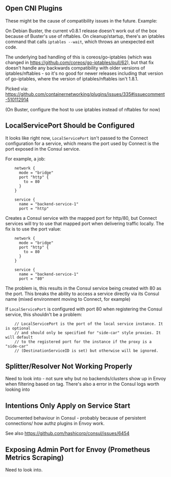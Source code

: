 ## Open CNI Plugins

These might be the cause of compatibility issues in the future. Example:

On Debian Buster, the current v0.8.1 release doesn't work out of the box
because of Buster's use of nftables. On cleanup/startup, there's an iptables
command that calls `iptables --wait`, which throws an unexpected exit code.

The underlying bad handling of this is coreos/go-iptables (which was changed
in https://github.com/coreos/go-iptables/pull/62), but that fix doesn't handle
any backwards compatibility with older versions of iptables/nftables - so it's
no good for newer releases including that version of go-iptables, where the
version of iptables/nftables isn't 1.8.1.

Picked via: https://github.com/containernetworking/plugins/issues/335#issuecomment-510112914

(On Buster, configure the host to use iptables instead of nftables for now)

## LocalServicePort Should be Configured

It looks like right now, `LocalServicePort` isn't passed to the Connect
configuration for a service, which means the port used by Connect is the port
exposed in the Consul service.

For example, a job:

```hcl
    network {
      mode = "bridge"
      port "http" {
        to = 80
      }
    }

    service {
      name = "backend-service-1"
      port = "http"
```

Creates a Consul service with the mapped port for http/80, but Connect services
will try to use that mapped port when delivering traffic locally. The fix is to
use the port value:

```hcl
    network {
      mode = "bridge"
      port "http" {
        to = 80
      }
    }

    service {
      name = "backend-service-1"
      port = "80"
```

The problem is, this results in the Consul service being created with 80 as the
port. This breaks the ability to access a service directly via its Consul name
(mixed environment moving to Connect, for example)

If `LocalServicePort` is configured with port 80 when registering the Consul
service, this shouldn't be a problem:

```
	// LocalServicePort is the port of the local service instance. It is optional
	// and should only be specified for "side-car" style proxies. It will default
	// to the registered port for the instance if the proxy is a "side-car"
	// (DestinationServiceID is set) but otherwise will be ignored.
```

## Splitter/Resolver Not Working Properly

Need to look into - not sure why but no backends/clusters show up in Envoy
when filtering based on tag. There's also a <nil> error in the Consul logs
worth looking into

## Intentions Only Apply on Service Start

Documented behaviour in Consul - probably because of persistent connections/
how authz plugins in Envoy work.

See also https://github.com/hashicorp/consul/issues/6454

## Exposing Admin Port for Envoy (Prometheus Metrics Scraping)

Need to look into.
